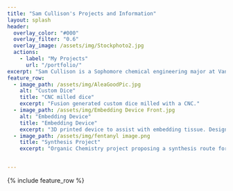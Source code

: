 ```yaml
---
title: "Sam Cullison's Projects and Information"
layout: splash
header:
  overlay_color: "#000"
  overlay_filter: "0.6"
  overlay_image: /assets/img/Stockphoto2.jpg
  actions:
    - label: "My Projects"
      url: "/portfolio/"
excerpt: "Sam Cullison is a Sophomore chemical engineering major at Vanderbilt University. He is passionate about drug mechanism of action and the biotechnology industry."
feature_row:
  - image_path: /assets/img/AleaGoodPic.jpg
    alt: "Custom Dice"
    title: "CNC milled dice"
    excerpt: "Fusion generated custom dice milled with a CNC."
  - image_path: /assets/img/Embedding Device Front.jpg
    alt: "Embedding Device"
    title: "Embedding Device"
    excerpt: "3D printed device to assist with embedding tissue. Designed in Fusion 360"
  - image_path: /assets/img/fentanyl image.png
    title: "Synthesis Project"
    excerpt: "Organic Chemistry project proposing a synthesis route for a derivative and comparing it to the industrial process."


---
```


{% include feature_row %}
